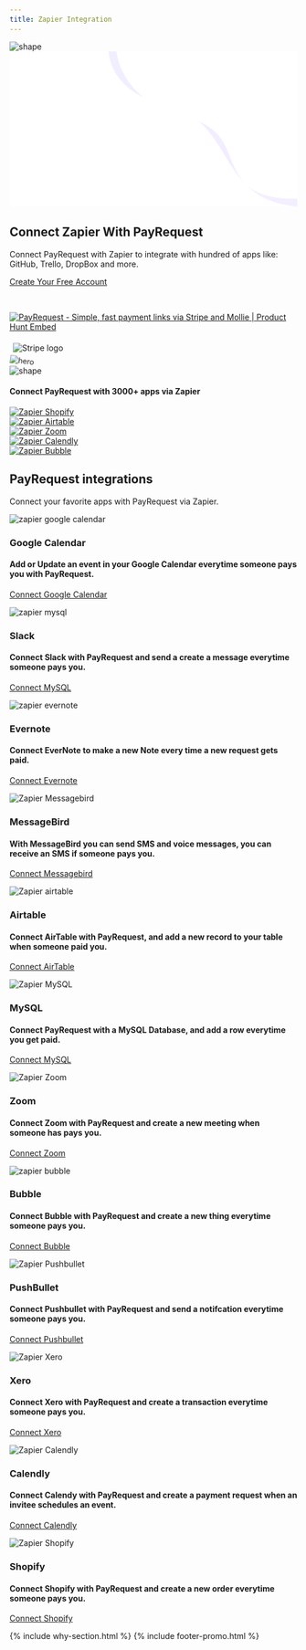 ```yaml
---
title: Zapier Integration
---
```


<section class="hero-section">
         <!-- Hero Shape Start -->

 <div class="hero-shape5">

<img src="https://payrequest.io/assets/logos/Icon%20white.png" alt="shape" style="max-width: 160px;">
         </div>
         <!-- Hero Shape End -->

 <!-- Hero Bg Start -->
 <div class="hero-bg">
            <img src="assets/img/hero_shape.png" alt="hero shape">
         </div>
         <!-- Hero Bg End -->

 <div class="container">
            <div class="row align-items-center">
             <div class="col-lg-6 col-md-6">
                  <div class="hero-left">
<h2> Connect Zapier <span class="underline">With PayRequest</span>
</h2>

<p>Connect PayRequest with Zapier to integrate with hundred of apps like: GitHub, Trello, DropBox and more.

</p>

<a href="http://dashboard.payrequest.io/" class="theme-btn mt-4"> Create Your Free Account<span class="fa fa-chevron-right" aria-hidden="true"></span></a>
 </div>



<div class="mt-3" style="/* margin-bottom: 150px; */">
<br> 

<a href="https://www.producthunt.com/posts/payrequest?utm_source=badge-featured&amp;utm_medium=badge&amp;utm_souce=badge-payrequest" target="_blank"><img src="https://api.producthunt.com/widgets/embed-image/v1/featured.svg?post_id=176421&amp;theme=dark" alt="PayRequest - Simple, fast payment links via Stripe and Mollie | Product Hunt Embed" style="width: 250px; height: 54px;" width="250px" height="54px"></a>

<img alt="Stripe logo" src="https://payrequest.io/assets/img/stripe-partner-badges/L_Color_Solid.svg" style="height: 63px;padding: 6px;">

<!-- TrustBox widget - Micro Review Count -->

<!-- End TrustBox widget -->
 </div>
</div>

 <div class="col-lg-6 col-md-6">
                  <div class="hero-right">
                   <img src="https://media.payrequest.nl/images/banners/zapier-integration.png" alt="hero" style="
    transform: perspective(1000px) rotateY(-13deg) rotateX(5deg) rotateZ(7deg) scaleY(0.9) scaleX(0.95) translateX(-3%) translateY(-3%);
">
                     <div class="hero-dot-shape">
                 <img src="http://themescare.com/demos/robofume-view/assets/img/hero-dot-shape.png" alt="shape">
                     </div>
                  </div>
               </div>
            </div>
         </div>
</section>


<!-- Companies Section Start -->
 <section class="companies-section section_b_70 wow fadeInUp" data-wow-duration="1s" data-wow-delay="0.2s">
         <div class="container">
            <div class="row align-items-center">
               <div class="col-lg-6">
                  <div class="companies-left">
                     <h4> Connect PayRequest with 3000+ apps via Zapier </h4>
                  </div>
               </div>
               <div class="col-lg-6">
                  <div class="companies-slider owl-carousel">

<div class="single-com-slider">
<a href="https://zapier.com/apps/payrequest/integrations/shopify">
<img src="https://media.payrequest.nl/images/zapier/zapier-shopify.png" alt="Zapier Shopify" /></a>
</div>

<div class="single-com-slider">
<a href="https://zapier.com/apps/payrequest/integrations/airtable">
<img src="https://media.payrequest.nl/images/zapier/zapier-airtable.png" alt="Zapier Airtable" /></a>
</div>

<div class="single-com-slider">
<a href="https://zapier.com/apps/payrequest/integrations/zoom">
<img src="https://media.payrequest.nl/images/zapier/zapier-zoom.png" alt="Zapier Zoom" /></a>
</div>

<div class="single-com-slider">
<a href="https://zapier.com/apps/payrequest/integrations/calendly">
<img src="https://media.payrequest.nl/images/zapier/zapier-calendly.png" alt="Zapier Calendly" /></a>
</div>

<div class="single-com-slider">
<a href="https://zapier.com/apps/payrequest/integrations/bubble">
<img src="https://media.payrequest.nl/images/zapier/zapier-bubble.png" alt="Zapier Bubble" /></a>
</div>


 </div>
               </div>
            </div>
         </div>
      </section>
 <!-- Companies Section End -->

<section class="blog-section section_100">
<div class="container">
            <div class="row align-items-center">
               <div class="col-lg-6 col-md-12">
                  <div class="section-title wow fadeInLeft" data-wow-duration="1s" data-wow-delay="0.3s" style="visibility: visible; animation-duration: 1s; animation-delay: 0.3s; animation-name: fadeInLeft;">
                     <h2><span>PayRequest</span> integrations</h2>
</div>
</div>
               <div class="col-lg-6 col-md-12">
                  <div class="section-para wow fadeInRight" data-wow-duration="1s" data-wow-delay="0.4s" style="visibility: visible; animation-duration: 1s; animation-delay: 0.4s; animation-name: fadeInRight;">
                     <p>Connect your favorite apps with PayRequest via Zapier.</p>
</div>
</div>
</div>
            <div class="row">
               <div class="col-lg-4 col-md-6">
                  <div class="blog-item wow fadeInLeft" data-wow-duration="1s" data-wow-delay="0.3s" style="visibility: visible; animation-duration: 1s; animation-delay: 0.3s; animation-name: fadeInLeft;">

<div class="blog-desc">
 <div class="meta-image">
<div class="single-com-slider">
<img src="https://media.payrequest.nl/images/zapier/zapier-google-calendar.png" alt="zapier google calendar">
</div>
 <div class="tags">

<h3>Google Calendar

</h3>
</div>
</div>
<div class="blog-text">

<h4>Add or Update an event in your Google Calendar everytime someone pays you with PayRequest.
</h4>

<a href="https://zapier.com/apps/payrequest/integrations/google-calendar" class="theme-btn mt-4" style="">Connect Google Calendar<span class="fa fa-chevron-right" aria-hidden="true"></span></a>

</div>
</div>
</div>
</div>

<div class="col-lg-4 col-md-6">
<div class="blog-item wow fadeInLeft" data-wow-duration="1s" data-wow-delay="0.3s" style="visibility: visible; animation-duration: 1s; animation-delay: 0.3s; animation-name: fadeInLeft;">

<div class="blog-desc">
 <div class="meta-image">
<div class="single-com-slider">
<img src="https://media.payrequest.nl/images/zapier/zapier-mysql.png" alt="zapier mysql">
</div>
 <div class="tags">

<h3>Slack</h3>
</div>
</div>
<div class="blog-text">

<h4>Connect Slack with PayRequest and send a create a message everytime someone pays you.
</h4>

<a href="https://zapier.com/apps/payrequest/integrations/mysql" class="theme-btn mt-4" style="">Connect MySQL <span class="fa fa-chevron-right" aria-hidden="true"></span></a>

</div>
</div>
</div>
</div>



<div class="col-lg-4 col-md-6">
                  <div class="blog-item wow fadeInLeft" data-wow-duration="1s" data-wow-delay="0.3s" style="visibility: visible; animation-duration: 1s; animation-delay: 0.3s; animation-name: fadeInLeft;">

<div class="blog-desc">
 <div class="meta-image">
                           <div class="single-com-slider">

<img src="https://media.payrequest.nl/images/zapier/zapier-evernote.jfif" alt="zapier evernote">
</div>
 <div class="tags">

<h3>Evernote</h3>
</div>
</div>
<div class="blog-text">

<h4>Connect EverNote to make a new Note every time a new request gets paid.
</h4>

<a href="https://zapier.com/apps/payrequest/integrations/evernote" class="theme-btn mt-4" style="">Connect Evernote<span class="fa fa-chevron-right" aria-hidden="true"></span></a>

</div>
</div>
</div>
</div>

<div class="col-lg-4 col-md-6">
 <div class="blog-item wow fadeInLeft" data-wow-duration="1s" data-wow-delay="0.3s" style="visibility: visible; animation-duration: 1s; animation-delay: 0.3s; animation-name: fadeInLeft;">

<div class="blog-desc">
 <div class="meta-image">
<div class="single-com-slider">

<img src="https://media.payrequest.nl/images/zapier/zapier-messagebird.png" alt="Zapier Messagebird">
</div>
 <div class="tags">

<h3>MessageBird</h3>
</div>
</div>
<div class="blog-text">

<h4>With MessageBird you can send SMS and voice messages, you can receive an SMS if someone pays you.
</h4>

<a href="https://zapier.com/apps/payrequest/integrations/messagebird" class="theme-btn mt-4" style="">Connect Messagebird<span class="fa fa-chevron-right" aria-hidden="true"></span></a>

</div>
</div>
</div>
</div>


<div class="col-lg-4 col-md-6">
<div class="blog-item wow fadeInLeft" data-wow-duration="1s" data-wow-delay="0.3s" style="visibility: visible; animation-duration: 1s; animation-delay: 0.3s; animation-name: fadeInLeft;">

<div class="blog-desc">
 <div class="meta-image">
<div class="single-com-slider">

<img src="https://media.payrequest.nl/images/zapier/zapier-airtable.png" alt="Zapier airtable">
</div>
 <div class="tags">

<h3>Airtable</h3>
</div>
</div>
<div class="blog-text">

<h4>Connect AirTable with PayRequest, and add a new record to your table when someone paid you.
</h4>

<a href="https://zapier.com/apps/payrequest/integrations/airtable" class="theme-btn mt-4" style="">Connect AirTable<span class="fa fa-chevron-right" aria-hidden="true"></span></a>

</div>
</div>
</div>
</div>

<div class="col-lg-4 col-md-6">
<div class="blog-item wow fadeInLeft" data-wow-duration="1s" data-wow-delay="0.3s" style="visibility: visible; animation-duration: 1s; animation-delay: 0.3s; animation-name: fadeInLeft;">

<div class="blog-desc">
 <div class="meta-image">
 <div class="single-com-slider">
<img src="https://media.payrequest.nl/images/zapier/zapier-mysql.png" alt="Zapier MySQL">
</div>
 <div class="tags">

<h3>MySQL</h3>
</div>
</div>
<div class="blog-text">

<h4>Connect PayRequest with a MySQL Database, and add a row everytime you get paid.
</h4>

<a href="https://media.payrequest.nl/images/zapier/zapier-mysql.png
" class="theme-btn mt-4" style="">Connect MySQL<span class="fa fa-chevron-right" aria-hidden="true"></span></a>

</div>
</div>
</div>
</div>

<div class="col-lg-4 col-md-6">
                  <div class="blog-item wow fadeInLeft" data-wow-duration="1s" data-wow-delay="0.3s" style="visibility: visible; animation-duration: 1s; animation-delay: 0.3s; animation-name: fadeInLeft;">

<div class="blog-desc">
 <div class="meta-image">
<div class="single-com-slider">
<img src="https://media.payrequest.nl/images/zapier/zapier-zoom.png" alt="Zapier Zoom">
</div>
 <div class="tags">

<h3>Zoom</h3>
</div>
</div>
<div class="blog-text">

<h4>Connect Zoom with PayRequest and create a new meeting when someone has pays you.
</h4>

<a href="https://zapier.com/apps/payrequest/integrations/zapier" class="theme-btn mt-4" style="">Connect Zoom<span class="fa fa-chevron-right" aria-hidden="true"></span></a>

</div>
</div>
</div>
</div>

<div class="col-lg-4 col-md-6">
                  <div class="blog-item wow fadeInLeft" data-wow-duration="1s" data-wow-delay="0.3s" style="visibility: visible; animation-duration: 1s; animation-delay: 0.3s; animation-name: fadeInLeft;">

<div class="blog-desc">
 <div class="meta-image">
                           <div class="single-com-slider">

<img src="https://media.payrequest.nl/images/zapier/zapier-bubble.png" alt="zapier bubble">
</div>
 <div class="tags">

<h3>Bubble</h3>
</div>
</div>
<div class="blog-text">

<h4>Connect Bubble with PayRequest and create a new thing everytime someone pays you.
</h4>

<a href="https://zapier.com/apps/payrequest/integrations/bubble" class="theme-btn mt-4" style="">Connect Bubble<span class="fa fa-chevron-right" aria-hidden="true"></span></a>

</div>
</div>
</div>
</div>

<div class="col-lg-4 col-md-6">
                  <div class="blog-item wow fadeInLeft" data-wow-duration="1s" data-wow-delay="0.3s" style="visibility: visible; animation-duration: 1s; animation-delay: 0.3s; animation-name: fadeInLeft;">

<div class="blog-desc">
 <div class="meta-image">
                           <div class="single-com-slider">

<img src="https://media.payrequest.nl/images/zapier/zapier-pushbullet.png" alt="Zapier Pushbullet">
</div>
 <div class="tags">

<h3>PushBullet</h3>
</div>
</div>
<div class="blog-text">

<h4>Connect Pushbullet with PayRequest and send a notifcation everytime someone pays you.
</h4>

<a href="https://zapier.com/apps/payrequest/integrations/pushbullet" class="theme-btn mt-4" style="">Connect Pushbullet<span class="fa fa-chevron-right" aria-hidden="true"></span></a>

</div>
</div>
</div>
</div>


<div class="col-lg-4 col-md-6">
                  <div class="blog-item wow fadeInLeft" data-wow-duration="1s" data-wow-delay="0.3s" style="visibility: visible; animation-duration: 1s; animation-delay: 0.3s; animation-name: fadeInLeft;">

<div class="blog-desc">
 <div class="meta-image">
                           <div class="single-com-slider">

<img src="https://media.payrequest.nl/images/zapier/zapier-xero.png" alt="Zapier Xero">
</div>
 <div class="tags">
<h3>Xero</h3>
</div>
</div>
<div class="blog-text">
<h4>Connect Xero with PayRequest and create a transaction everytime someone pays you.
</h4>

<a href="https://zapier.com/apps/payrequest/integrations/xero" class="theme-btn mt-4" style="">Connect Xero<span class="fa fa-chevron-right" aria-hidden="true"></span></a>

</div>
</div>
</div>
</div>

<div class="col-lg-4 col-md-6">
                  <div class="blog-item wow fadeInLeft" data-wow-duration="1s" data-wow-delay="0.3s" style="visibility: visible; animation-duration: 1s; animation-delay: 0.3s; animation-name: fadeInLeft;">

<div class="blog-desc">
 <div class="meta-image">
                           <div class="single-com-slider">
<img src="https://media.payrequest.nl/images/zapier/zapier-calendly.png" alt="Zapier Calendly">
</div>
 <div class="tags">
<h3>Calendly</h3>
</div>
</div>
<div class="blog-text">

<h4>Connect Calendy with PayRequest and create a payment request when an invitee schedules an event.
</h4>

<a href="https://zapier.com/apps/payrequest/integrations/calendly" class="theme-btn mt-4" style="">Connect Calendly<span class="fa fa-chevron-right" aria-hidden="true"></span></a>

</div>
</div>
</div>
</div><div class="col-lg-4 col-md-6">
                  <div class="blog-item wow fadeInLeft" data-wow-duration="1s" data-wow-delay="0.3s" style="visibility: visible; animation-duration: 1s; animation-delay: 0.3s; animation-name: fadeInLeft;">

<div class="blog-desc">
 <div class="meta-image">
                           <div class="single-com-slider">
<img src="https://media.payrequest.nl/images/zapier/zapier-shopify.png" alt="Zapier Shopify">
</div>
 <div class="tags">

<h3>Shopify</h3>
</div>
</div>
<div class="blog-text">
<h4>Connect Shopify with PayRequest and create a new order everytime someone pays you.
</h4>

<a href="https://zapier.com/apps/payrequest/integrations/shopify" class="theme-btn mt-4" style="">Connect Shopify<span class="fa fa-chevron-right" aria-hidden="true"></span></a>

</div>
</div>
</div>
</div>
</div>
</div>
</section>


{% include why-section.html %}
{% include footer-promo.html %}